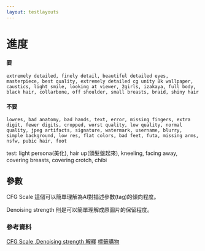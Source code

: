 ```yaml
---
layout: testlayouts
---
```


# 進度
#### 要
```
extremely detailed, finely detail, beautiful detailed eyes, masterpiece, best quality, extremely detailed cg unity 8k wallpaper, caustics, light smile, looking at viewer, 2girls, izakaya, full body, black hair, collarbone, off shoulder, small breasts, braid, shiny hair

```
#### 不要
```
lowres, bad anatomy, bad hands, text, error, missing fingers, extra digit, fewer digits, cropped, worst quality, low quality, normal quality, jpeg artifacts, signature, watermark, username, blurry, simple background, low res, flat colors, bad feet, futa, missing arms, nsfw, pubic hair, foot

```
test: light persona(美化), hair up(頭髮盤起來),
kneeling, facing away,
covering breasts, covering crotch,
chibi

## 參數
CFG Scale 這個可以簡單理解為AI對描述參數(tag)的傾向程度。

Denoising strength 則是可以簡單理解成原圖片的保留程度。

### 參考資料

[CFG Scale ,Denoising strength 解釋](https://zhuanlan.zhihu.com/p/574063064)
[標籤購物](https://tags.novelai.dev/)
